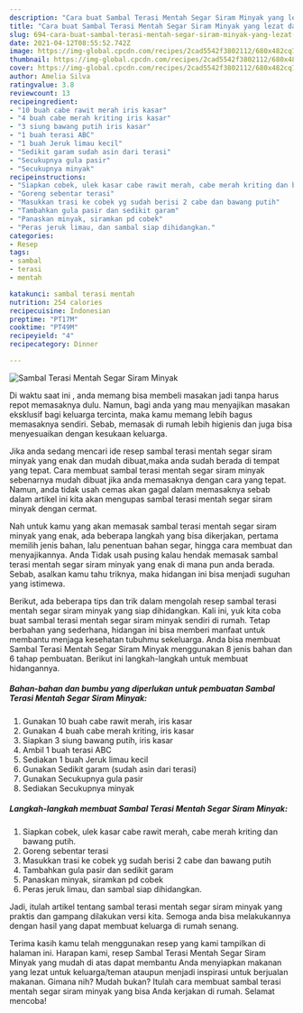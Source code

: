 ```yaml
---
description: "Cara buat Sambal Terasi Mentah Segar Siram Minyak yang lezat dan Mudah Dibuat"
title: "Cara buat Sambal Terasi Mentah Segar Siram Minyak yang lezat dan Mudah Dibuat"
slug: 694-cara-buat-sambal-terasi-mentah-segar-siram-minyak-yang-lezat-dan-mudah-dibuat
date: 2021-04-12T08:55:52.742Z
image: https://img-global.cpcdn.com/recipes/2cad5542f3802112/680x482cq70/sambal-terasi-mentah-segar-siram-minyak-foto-resep-utama.jpg
thumbnail: https://img-global.cpcdn.com/recipes/2cad5542f3802112/680x482cq70/sambal-terasi-mentah-segar-siram-minyak-foto-resep-utama.jpg
cover: https://img-global.cpcdn.com/recipes/2cad5542f3802112/680x482cq70/sambal-terasi-mentah-segar-siram-minyak-foto-resep-utama.jpg
author: Amelia Silva
ratingvalue: 3.8
reviewcount: 13
recipeingredient:
- "10 buah cabe rawit merah iris kasar"
- "4 buah cabe merah kriting iris kasar"
- "3 siung bawang putih iris kasar"
- "1 buah terasi ABC"
- "1 buah Jeruk limau kecil"
- "Sedikit garam sudah asin dari terasi"
- "Secukupnya gula pasir"
- "Secukupnya minyak"
recipeinstructions:
- "Siapkan cobek, ulek kasar cabe rawit merah, cabe merah kriting dan bawang putih."
- "Goreng sebentar terasi"
- "Masukkan trasi ke cobek yg sudah berisi 2 cabe dan bawang putih"
- "Tambahkan gula pasir dan sedikit garam"
- "Panaskan minyak, siramkan pd cobek"
- "Peras jeruk limau, dan sambal siap dihidangkan."
categories:
- Resep
tags:
- sambal
- terasi
- mentah

katakunci: sambal terasi mentah 
nutrition: 254 calories
recipecuisine: Indonesian
preptime: "PT17M"
cooktime: "PT49M"
recipeyield: "4"
recipecategory: Dinner

---
```



![Sambal Terasi Mentah Segar Siram Minyak](https://img-global.cpcdn.com/recipes/2cad5542f3802112/680x482cq70/sambal-terasi-mentah-segar-siram-minyak-foto-resep-utama.jpg)

Di waktu  saat ini , anda memang bisa membeli masakan jadi tanpa harus repot memasaknya dulu. Namun, bagi anda yang mau menyajikan masakan eksklusif bagi keluarga tercinta, maka kamu memang lebih bagus memasaknya sendiri. Sebab, memasak di rumah lebih higienis dan juga bisa menyesuaikan dengan kesukaan keluarga.

Jika anda sedang mencari ide resep sambal terasi mentah segar siram minyak yang enak dan mudah dibuat,maka anda sudah berada di tempat yang tepat. Cara membuat sambal terasi mentah segar siram minyak  sebenarnya mudah dibuat jika anda memasaknya dengan cara yang tepat. Namun, anda tidak usah cemas akan gagal dalam memasaknya 
sebab dalam artikel ini kita akan mengupas sambal terasi mentah segar siram minyak dengan cermat.  



Nah untuk kamu yang akan memasak sambal terasi mentah segar siram minyak yang enak, ada beberapa langkah yang bisa dikerjakan, pertama memilih jenis bahan, lalu penentuan bahan segar, hingga cara membuat dan menyajikannya. Anda Tidak usah pusing kalau hendak memasak sambal terasi mentah segar siram minyak yang enak di mana pun anda berada. Sebab, asalkan kamu  tahu triknya, maka hidangan ini bisa menjadi suguhan yang istimewa.

Berikut, ada beberapa tips dan trik dalam mengolah resep sambal terasi mentah segar siram minyak yang siap dihidangkan. Kali ini, yuk kita coba buat sambal terasi mentah segar siram minyak sendiri di rumah. Tetap berbahan yang sederhana, hidangan ini bisa memberi manfaat untuk membantu menjaga kesehatan tubuhmu sekeluarga. Anda bisa membuat Sambal Terasi Mentah Segar Siram Minyak menggunakan 8 jenis bahan dan 6 tahap pembuatan. Berikut ini langkah-langkah untuk membuat hidangannya.

<!--inarticleads1-->

##### Bahan-bahan dan bumbu yang diperlukan untuk pembuatan Sambal Terasi Mentah Segar Siram Minyak:

1. Gunakan 10 buah cabe rawit merah, iris kasar
1. Gunakan 4 buah cabe merah kriting, iris kasar
1. Siapkan 3 siung bawang putih, iris kasar
1. Ambil 1 buah terasi ABC
1. Sediakan 1 buah Jeruk limau kecil
1. Gunakan Sedikit garam (sudah asin dari terasi)
1. Gunakan Secukupnya gula pasir
1. Sediakan Secukupnya minyak




<!--inarticleads2-->

##### Langkah-langkah membuat Sambal Terasi Mentah Segar Siram Minyak:

1. Siapkan cobek, ulek kasar cabe rawit merah, cabe merah kriting dan bawang putih.
1. Goreng sebentar terasi
1. Masukkan trasi ke cobek yg sudah berisi 2 cabe dan bawang putih
1. Tambahkan gula pasir dan sedikit garam
1. Panaskan minyak, siramkan pd cobek
1. Peras jeruk limau, dan sambal siap dihidangkan.




Jadi, itulah artikel tentang  sambal terasi mentah segar siram minyak  yang praktis dan gampang dilakukan versi kita. Semoga anda bisa melakukannya dengan hasil yang dapat membuat keluarga di rumah senang. 

Terima kasih kamu telah menggunakan resep yang kami tampilkan di halaman ini. Harapan kami, resep  Sambal Terasi Mentah Segar Siram Minyak yang mudah di atas dapat membantu Anda menyiapkan makanan yang lezat untuk keluarga/teman ataupun menjadi inspirasi untuk berjualan makanan. Gimana nih? Mudah bukan? Itulah cara membuat sambal terasi mentah segar siram minyak yang bisa Anda kerjakan di rumah. Selamat mencoba!

